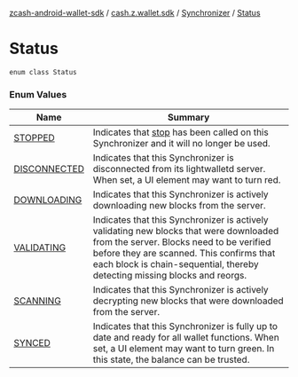 [zcash-android-wallet-sdk](../../../index.md) / [cash.z.wallet.sdk](../../index.md) / [Synchronizer](../index.md) / [Status](./index.md)

# Status

`enum class Status`

### Enum Values

| Name | Summary |
|---|---|
| [STOPPED](-s-t-o-p-p-e-d.md) | Indicates that [stop](../stop.md) has been called on this Synchronizer and it will no longer be used. |
| [DISCONNECTED](-d-i-s-c-o-n-n-e-c-t-e-d.md) | Indicates that this Synchronizer is disconnected from its lightwalletd server. When set, a UI element may want to turn red. |
| [DOWNLOADING](-d-o-w-n-l-o-a-d-i-n-g.md) | Indicates that this Synchronizer is actively downloading new blocks from the server. |
| [VALIDATING](-v-a-l-i-d-a-t-i-n-g.md) | Indicates that this Synchronizer is actively validating new blocks that were downloaded from the server. Blocks need to be verified before they are scanned. This confirms that each block is chain-sequential, thereby detecting missing blocks and reorgs. |
| [SCANNING](-s-c-a-n-n-i-n-g.md) | Indicates that this Synchronizer is actively decrypting new blocks that were downloaded from the server. |
| [SYNCED](-s-y-n-c-e-d.md) | Indicates that this Synchronizer is fully up to date and ready for all wallet functions. When set, a UI element may want to turn green. In this state, the balance can be trusted. |
